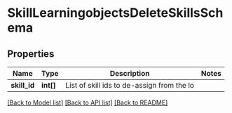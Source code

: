 # SkillLearningobjectsDeleteSkillsSchema

## Properties
Name | Type | Description | Notes
------------ | ------------- | ------------- | -------------
**skill_id** | **int[]** | List of skill ids to de-assign from the lo | 

[[Back to Model list]](../README.md#documentation-for-models) [[Back to API list]](../README.md#documentation-for-api-endpoints) [[Back to README]](../README.md)


